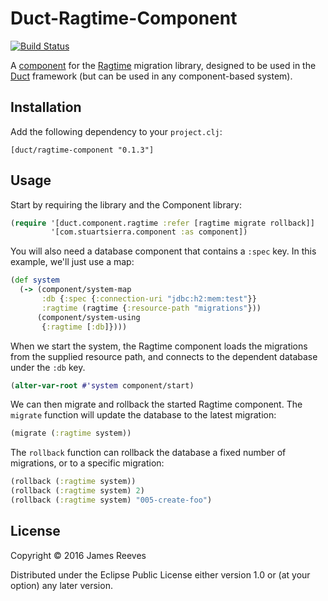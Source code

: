 # Duct-Ragtime-Component

[![Build Status](https://travis-ci.org/weavejester/duct-ragtime-component.svg?branch=master)](https://travis-ci.org/weavejester/duct-ragtime-component)

A [component][] for the [Ragtime][] migration library, designed to be
used in the [Duct][] framework (but can be used in any component-based
system).

[component]: https://github.com/stuartsierra/component
[ragtime]:   https://github.com/weavejester/ragtime
[duct]:      https://github.com/weavejester/duct

## Installation

Add the following dependency to your `project.clj`:

    [duct/ragtime-component "0.1.3"]

## Usage

Start by requiring the library and the Component library:

```clojure
(require '[duct.component.ragtime :refer [ragtime migrate rollback]]
         '[com.stuartsierra.component :as component])
```

You will also need a database component that contains a `:spec`
key. In this example, we'll just use a map:

```clojure
(def system
  (-> (component/system-map
       :db {:spec {:connection-uri "jdbc:h2:mem:test"}}
       :ragtime (ragtime {:resource-path "migrations"}))
      (component/system-using
       {:ragtime [:db]})))
```

When we start the system, the Ragtime component loads the migrations
from the supplied resource path, and connects to the dependent
database under the `:db` key.

```clojure
(alter-var-root #'system component/start)
```

We can then migrate and rollback the started Ragtime component. The
`migrate` function will update the database to the latest migration:

```clojure
(migrate (:ragtime system))
```

The `rollback` function can rollback the database a fixed number of
migrations, or to a specific migration:

```clojure
(rollback (:ragtime system))
(rollback (:ragtime system) 2)
(rollback (:ragtime system) "005-create-foo")
```

## License

Copyright © 2016 James Reeves

Distributed under the Eclipse Public License either version 1.0 or (at
your option) any later version.
